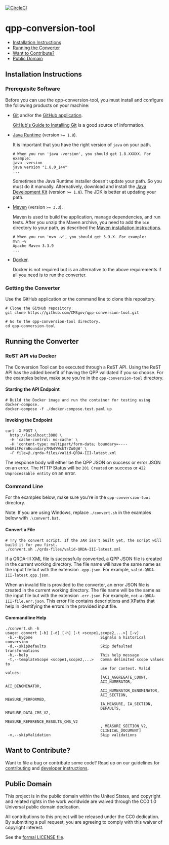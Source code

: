 [![CircleCI](https://circleci.com/gh/CMSgov/qpp-conversion-tool.svg?style=shield&circle-token=138a1805ad2eb5e0a97e740abefd217aea014731)](https://circleci.com/gh/CMSgov/qpp-conversion-tool)

# qpp-conversion-tool

* [Installation Instructions](#installation-instructions)
* [Running the Converter](#running-the-converter)
* [Want to Contribute?](#want-to-contribute)
* [Public Domain](#public-domain)

## Installation Instructions

### Prerequisite Software

Before you can use the qpp-conversion-tool, you must install and configure the following products on your machine:

* [Git](http://git-scm.com) and/or the [GitHub application](https://desktop.github.com).

  [GitHub's Guide to Installing Git](https://help.github.com/articles/set-up-git) is a good source of information.

* [Java Runtime](https://java.com/download) (version `>= 1.8`).

  It is important that you have the right version of `java` on your path.

  ```shell
  # When you run 'java -version', you should get 1.8.XXXXX. For example:
  java -version
  java version "1.8.0_144"
  ...
  ```

  Sometimes the Java Runtime installer doesn't update your path. So you must do it manually. Alternatively, download and install
  the [Java Development Kit](http://www.oracle.com/technetwork/java/javase/downloads/index.html) (version `>= 1.8`). The JDK is
  better at updating your path.

* [Maven](https://maven.apache.org) (version `>= 3.3`).

  Maven is used to build the application, manage dependencies, and run tests. After you unzip the Maven archive, you need to add
  the `bin` directory to your path, as described the [Maven installation instructions](https://maven.apache.org/install.html).

  ```shell
  # When you run 'mvn -v', you should get 3.3.X. For example:
  mvn -v
  Apache Maven 3.3.9
  ...
  ```
* [Docker](https://www.docker.com).

  Docker is not required but is an alternative to the above requirements if all you need is to run the converter.

### Getting the Converter

Use the GitHub application or the command line to clone this repository.

```shell
# Clone the GitHub repository.
git clone https://github.com/CMSgov/qpp-conversion-tool.git

# Go to the qpp-conversion-tool directory.
cd qpp-conversion-tool
```

## Running the Converter

### ReST API via Docker

The Conversion Tool can be executed through a ReST API. Using the ReST API has the added benefit of having the QPP validated if
you so choose. For the examples below, make sure you're in the `qpp-conversion-tool` directory.

#### Starting the API Endpoint

```shell
# Build the Docker image and run the container for testing using docker-compose.
docker-compose -f ./docker-compose.test.yaml up
```

#### Invoking the Endpoint

```shell
curl -X POST \
  http://localhost:3000 \
  -H 'cache-control: no-cache' \
  -H 'content-type: multipart/form-data; boundary=----WebKitFormBoundary7MA4YWxkTrZu0gW' \
  -F file=@./qrda-files/valid-QRDA-III-latest.xml
```

The response body will either be the QPP JSON on success or error JSON on an error.
The HTTP Status will be `201 Created` on success or `422 Unprocessable entity` on an error.

### Command Line

For the examples below, make sure you're in the `qpp-conversion-tool` directory.

Note: If you are using Windows, replace `./convert.sh` in the examples below with `.\convert.bat`.

#### Convert a File

```shell
# Try the convert script. If the JAR isn't built yet, the script will build it for you first.
./convert.sh ./qrda-files/valid-QRDA-III-latest.xml
```

If a QRDA-III XML file is successfully converted, a QPP JSON file is created in the current working directory.
The file name will have the same name as the input file but with the extension `.qpp.json`.
For example, `valid-QRDA-III-latest.qpp.json`.

When an invalid file is provided to the converter, an error JSON file is created in the current working directory.
The file name will be the same as the input file but with the extension `.err.json`.
For example, `not-a-QRDA-III-file.err.json`.  This error file contains descriptions and XPaths that help in identifying the
errors in the provided input file.

#### Commandline Help
```shell
./convert.sh -h
usage: convert [-b] [-d] [-h] [-t <scope1,scope2,...>] [-v]
 -b,--bygone                              Signals a historical conversion
 -d,--skipDefaults                        Skip defaulted transformations
 -h,--help                                This help message
 -t,--templateScope <scope1,scope2,...>   Comma delimited scope values to
                                          use for context. Valid values:
                                          [ACI_AGGREGATE_COUNT,
                                          ACI_NUMERATOR, ACI_DENOMINATOR,
                                          ACI_NUMERATOR_DENOMINATOR,
                                          ACI_SECTION, MEASURE_PERFORMED,
                                          IA_MEASURE, IA_SECTION,
                                          DEFAULTS, MEASURE_DATA_CMS_V2,
                                          MEASURE_REFERENCE_RESULTS_CMS_V2
                                          , MEASURE_SECTION_V2,
                                          CLINICAL_DOCUMENT]
 -v,--skipValidation                      Skip validations
```

## Want to Contribute?

Want to file a bug or contribute some code? Read up on our guidelines for [contributing] and
[developer instructions][developer].

[contributing]: https://github.com/CMSgov/qpp-conversion-tool/blob/master/CONTRIBUTING.md
[developer]: https://github.com/CMSgov/qpp-conversion-tool/blob/master/DEVELOPER.md

## Public Domain
This project is in the public domain within the United States, and copyright and related rights in the work worldwide are waived
through the CC0 1.0 Universal public domain dedication.

All contributions to this project will be released under the CC0 dedication. By submitting a pull request, you are agreeing to
comply with this waiver of copyright interest.

See the [formal LICENSE file](https://github.com/CMSgov/qpp-conversion-tool/blob/master/LICENSE).
